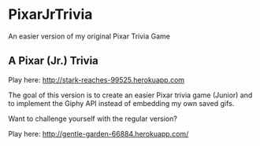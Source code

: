 # PixarJrTrivia
An easier version of my original Pixar Trivia Game

A Pixar (Jr.) Trivia
---------------

Play here: http://stark-reaches-99525.herokuapp.com

The goal of this version is to create an easier Pixar trivia game (Junior) and to implement the Giphy API instead of embedding my own saved gifs.


Want to challenge yourself with the regular version? 

Play here: http://gentle-garden-66884.herokuapp.com/